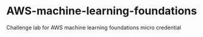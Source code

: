 # AWS-machine-learning-foundations
Challenge lab for AWS machine learning foundations micro credential
